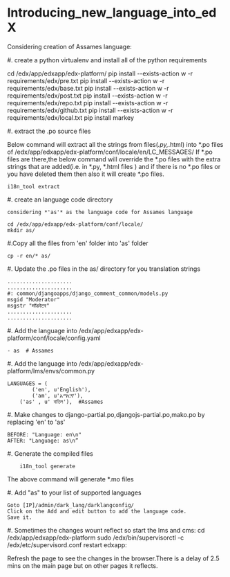 Introducing_new_language_into_edX
=================================

Considering creation of Assames language:

#. create a python virtualenv and install all of the python requirements

  cd /edx/app/edxapp/edx-platform/
  pip install --exists-action w -r requirements/edx/pre.txt
  pip install --exists-action w -r requirements/edx/base.txt
  pip install --exists-action w -r requirements/edx/post.txt
  pip install --exists-action w -r requirements/edx/repo.txt
  pip install --exists-action w -r requirements/edx/github.txt
  pip install --exists-action w -r requirements/edx/local.txt
  pip install markey
  
#. extract the .po source files

Below command will extract all the strings from files(*.py,*.html) into *.po files of /edx/app/edxapp/edx-platform/conf/locale/en/LC_MESSAGES/
If *.po files are there,the below command will override the *.po files with the extra strings that are added(i.e. in *.py, *.html files ) and if there is no *.po files or you have deleted them then also it will create *.po files.

  	i18n_tool extract

#. create an language code directory

	considering *'as'* as the language code for Assames language

  	cd /edx/app/edxapp/edx-platform/conf/locale/
  	mkdir as/

#.Copy all the files from 'en' folder into 'as' folder

  	cp -r en/* as/

#. Update the .po files in the as/ directory for you translation strings

  	.....................
  	.....................
  	#: common/djangoapps/django_comment_common/models.py
  	msgid "Moderator"
  	msgstr "मॉडरेटर"
  	.....................
  	.....................
  
#. Add the language into /edx/app/edxapp/edx-platform/conf/locale/config.yaml 

  	- as  # Assames

#. Add the language into /edx/app/edxapp/edx-platform/lms/envs/common.py

	LANGUAGES = (
    		('en', u'English'),
    		('am', u'አማርኛ'), 
		('as' , u' বাতিল'),  #Assames

#. Make changes to django-partial.po,djangojs-partial.po,mako.po by replacing 'en' to 'as'

  	BEFORE: "Language: en\n"
	AFTER: "Language: as\n”

#. Generate the compiled files
		
		i18n_tool generate
The above command will generate *.mo files

#. Add "as" to your list of supported languages
	
	Goto [IP]/admin/dark_lang/darklangconfig/
	Click on the Add and edit button to add the language code.
	Save it.
	
#. Sometimes the changes wount reflect so start the lms and cms:
  	cd /edx/app/edxapp/edx-platform
  	sudo /edx/bin/supervisorctl -c /edx/etc/supervisord.conf restart edxapp:
  	
  
Refresh the page to see the changes in the browser.There is a delay of 2.5 mins on the main page but on other pages it reflects.

  
	
	


